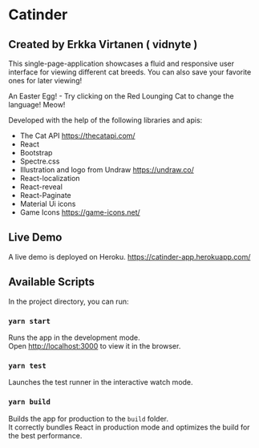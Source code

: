 # Catinder

## Created by Erkka Virtanen ( vidnyte )

This single-page-application showcases a fluid and responsive user interface for viewing different cat breeds. You can also save your favorite ones for later viewing!

An Easter Egg! - Try clicking on the Red Lounging Cat to change the language! Meow!

Developed with the help of the following libraries and apis:

- The Cat API
  https://thecatapi.com/
- React
- Bootstrap
- Spectre.css
- Illustration and logo from Undraw
  https://undraw.co/
- React-localization
- React-reveal
- React-Paginate
- Material Ui icons
- Game Icons https://game-icons.net/

## Live Demo

A live demo is deployed on Heroku.
https://catinder-app.herokuapp.com/

## Available Scripts

In the project directory, you can run:

### `yarn start`

Runs the app in the development mode.<br />
Open [http://localhost:3000](http://localhost:3000) to view it in the browser.

### `yarn test`

Launches the test runner in the interactive watch mode.<br />

### `yarn build`

Builds the app for production to the `build` folder.<br />
It correctly bundles React in production mode and optimizes the build for the best performance.
